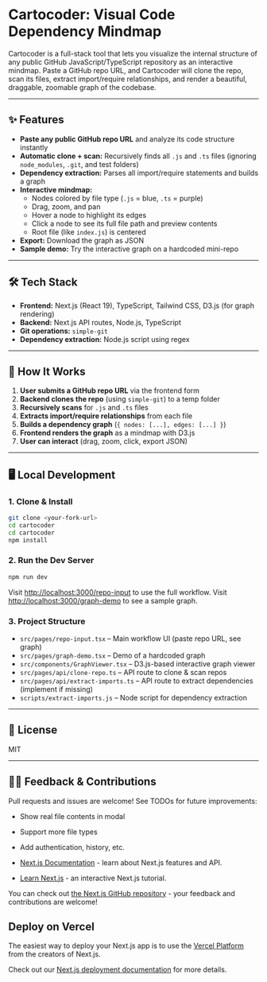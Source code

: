 # Cartocoder: Visual Code Dependency Mindmap

Cartocoder is a full-stack tool that lets you visualize the internal structure of any public GitHub JavaScript/TypeScript repository as an interactive mindmap. Paste a GitHub repo URL, and Cartocoder will clone the repo, scan its files, extract import/require relationships, and render a beautiful, draggable, zoomable graph of the codebase.

---

## ✨ Features
- **Paste any public GitHub repo URL** and analyze its code structure instantly
- **Automatic clone + scan:** Recursively finds all `.js` and `.ts` files (ignoring `node_modules`, `.git`, and test folders)
- **Dependency extraction:** Parses all import/require statements and builds a graph
- **Interactive mindmap:**
  - Nodes colored by file type (`.js` = blue, `.ts` = purple)
  - Drag, zoom, and pan
  - Hover a node to highlight its edges
  - Click a node to see its full file path and preview contents
  - Root file (like `index.js`) is centered
- **Export:** Download the graph as JSON
- **Sample demo:** Try the interactive graph on a hardcoded mini-repo

---

## 🛠️ Tech Stack
- **Frontend:** Next.js (React 19), TypeScript, Tailwind CSS, D3.js (for graph rendering)
- **Backend:** Next.js API routes, Node.js, TypeScript
- **Git operations:** `simple-git`
- **Dependency extraction:** Node.js script using regex

---

## 🚀 How It Works
1. **User submits a GitHub repo URL** via the frontend form
2. **Backend clones the repo** (using `simple-git`) to a temp folder
3. **Recursively scans** for `.js` and `.ts` files
4. **Extracts import/require relationships** from each file
5. **Builds a dependency graph** (`{ nodes: [...], edges: [...] }`)
6. **Frontend renders the graph** as a mindmap with D3.js
7. **User can interact** (drag, zoom, click, export JSON)

---

## 🖥️ Local Development

### 1. Clone & Install
```bash
git clone <your-fork-url>
cd cartocoder
cd cartocoder
npm install
```

### 2. Run the Dev Server
```bash
npm run dev
```
Visit [http://localhost:3000/repo-input](http://localhost:3000/repo-input) to use the full workflow.
Visit [http://localhost:3000/graph-demo](http://localhost:3000/graph-demo) to see a sample graph.

### 3. Project Structure
- `src/pages/repo-input.tsx` – Main workflow UI (paste repo URL, see graph)
- `src/pages/graph-demo.tsx` – Demo of a hardcoded graph
- `src/components/GraphViewer.tsx` – D3.js-based interactive graph viewer
- `src/pages/api/clone-repo.ts` – API route to clone & scan repos
- `src/pages/api/extract-imports.ts` – API route to extract dependencies (implement if missing)
- `scripts/extract-imports.js` – Node script for dependency extraction

---

## 📝 License
MIT

---

## 🙋‍♂️ Feedback & Contributions
Pull requests and issues are welcome! See TODOs for future improvements:
- Show real file contents in modal
- Support more file types
- Add authentication, history, etc.

- [Next.js Documentation](https://nextjs.org/docs) - learn about Next.js features and API.
- [Learn Next.js](https://nextjs.org/learn-pages-router) - an interactive Next.js tutorial.

You can check out [the Next.js GitHub repository](https://github.com/vercel/next.js) - your feedback and contributions are welcome!

## Deploy on Vercel

The easiest way to deploy your Next.js app is to use the [Vercel Platform](https://vercel.com/new?utm_medium=default-template&filter=next.js&utm_source=create-next-app&utm_campaign=create-next-app-readme) from the creators of Next.js.

Check out our [Next.js deployment documentation](https://nextjs.org/docs/pages/building-your-application/deploying) for more details.
